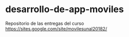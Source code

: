 # desarrollo-de-app-moviles
Repositorio de las entregas del curso https://sites.google.com/site/movilesunal20182/ 
